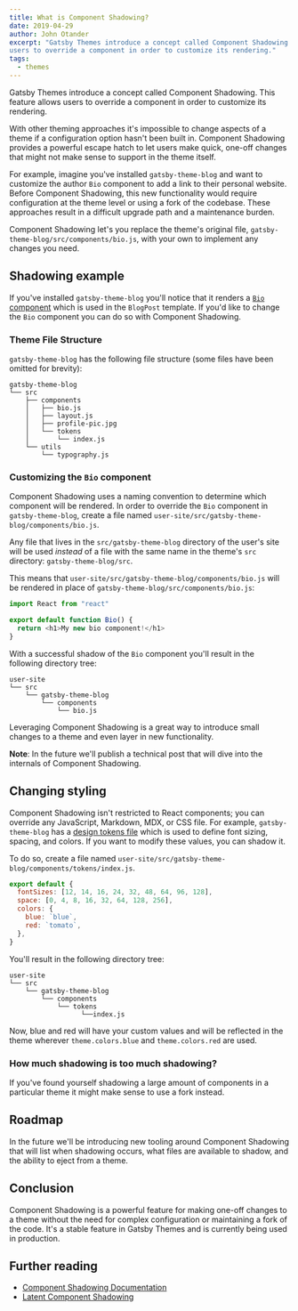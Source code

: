 ```yaml
---
title: What is Component Shadowing?
date: 2019-04-29
author: John Otander
excerpt: "Gatsby Themes introduce a concept called Component Shadowing. This feature allows
users to override a component in order to customize its rendering."
tags:
  - themes
---
```


Gatsby Themes introduce a concept called Component Shadowing. This feature allows
users to override a component in order to customize its rendering.

With other theming approaches it's impossible to change aspects of a theme if a
configuration option hasn't been built in. Component Shadowing provides a powerful
escape hatch to let users make quick, one-off changes that might not make sense to
support in the theme itself.

For example, imagine you've installed `gatsby-theme-blog` and want to customize the
author `Bio` component to add a link to their personal website. Before Component
Shadowing, this new functionality would require configuration at the theme level
or using a fork of the codebase. These approaches result in a difficult upgrade path
and a maintenance burden.

Component Shadowing let's you replace the theme's original file,
`gatsby-theme-blog/src/components/bio.js`, with your own to implement any changes you
need.

## Shadowing example

If you've installed `gatsby-theme-blog` you'll notice that it renders a
[`Bio` component](https://github.com/gatsbyjs/gatsby/blob/666a9bc3c8d91be8a3118b1128340a06e895735e/themes/gatsby-theme-blog/src/components/bio.js)
which is used in the `BlogPost` template. If you'd like to change the `Bio` component
you can do so with Component Shadowing.

### Theme File Structure

`gatsby-theme-blog` has the following file structure (some files have been omitted for
brevity):

```text
gatsby-theme-blog
└── src
    ├── components
    │   ├── bio.js
    │   ├── layout.js
    │   ├── profile-pic.jpg
    │   └── tokens
    │       └── index.js
    └── utils
        └── typography.js
```

### Customizing the `Bio` component

Component Shadowing uses a naming convention to determine which component will be rendered.
In order to override the `Bio` component in `gatsby-theme-blog`, create a file named
`user-site/src/gatsby-theme-blog/components/bio.js`.

Any file that lives in the `src/gatsby-theme-blog` directory of the user's site will be
used _instead_ of a file with the same name in the theme's `src` directory:
`gatsby-theme-blog/src`.

This means that `user-site/src/gatsby-theme-blog/components/bio.js` will be rendered in place of
`gatsby-theme-blog/src/components/bio.js`:

```jsx:title=src/gatsby-theme-blog/components/bio.js
import React from "react"

export default function Bio() {
  return <h1>My new bio component!</h1>
}
```

With a successful shadow of the `Bio` component you'll result in the following directory
tree:

```text
user-site
└── src
    └── gatsby-theme-blog
        └── components
            └── bio.js
```

Leveraging Component Shadowing is a great way to introduce small changes to a theme and
even layer in new functionality.

**Note**: In the future we'll publish a technical post that will dive into the internals
of Component Shadowing.

## Changing styling

Component Shadowing isn't restricted to React components; you can override any
JavaScript, Markdown, MDX, or CSS file. For example, `gatsby-theme-blog` has a
[design tokens file](https://github.com/gatsbyjs/gatsby/blob/666a9bc3c8d91be8a3118b1128340a06e895735e/themes/gatsby-theme-blog/src/components/tokens/index.js)
which is used to define font sizing, spacing, and colors. If you want to modify these
values, you can shadow it.

To do so, create a file named
`user-site/src/gatsby-theme-blog/components/tokens/index.js`.

```js:title=src/gatsby-theme-blog/components/tokens/index.js
export default {
  fontSizes: [12, 14, 16, 24, 32, 48, 64, 96, 128],
  space: [0, 4, 8, 16, 32, 64, 128, 256],
  colors: {
    blue: `blue`,
    red: `tomato`,
  },
}
```

You'll result in the following directory tree:

```text
user-site
└── src
    └── gatsby-theme-blog
        └── components
            └── tokens
                  └──index.js
```

Now, blue and red will have your custom values and will be reflected in the theme wherever
`theme.colors.blue` and `theme.colors.red` are used.

### How much shadowing is too much shadowing?

If you've found yourself shadowing a large amount of components in a particular theme it
might make sense to use a fork instead.

## Roadmap

In the future we'll be introducing new tooling around Component Shadowing that will
list when shadowing occurs, what files are available to shadow, and the ability to eject
from a theme.

## Conclusion

Component Shadowing is a powerful feature for making one-off changes to a theme without the
need for complex configuration or maintaining a fork of the code. It's a stable feature in
Gatsby Themes and is currently being used in production.

## Further reading

- [Component Shadowing Documentation](/docs/themes/shadowing/)
- [Latent Component Shadowing](https://johno.com/latent-component-shadowing)
